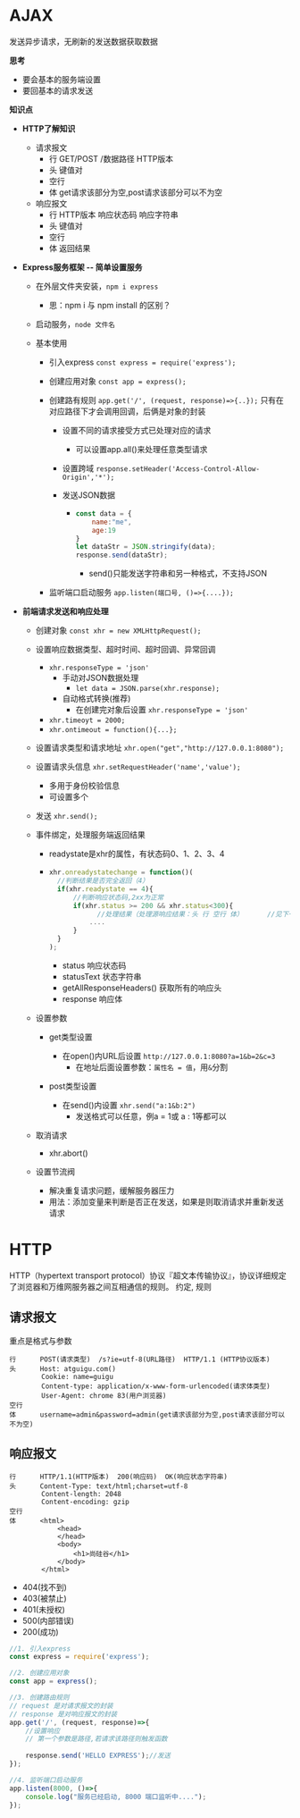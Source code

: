 # AJAX

发送异步请求，无刷新的发送数据获取数据

**思考**

- 要会基本的服务端设置
- 要回基本的请求发送



**知识点**

- **HTTP了解知识**

  - 请求报文
    - 行			GET/POST			/数据路径				HTTP版本
    - 头 		   键值对
    - 空行
    - 体		    get请求该部分为空,post请求该部分可以不为空
  - 响应报文
    - 行			HTTP版本			响应状态码			响应字符串
    - 头			键值对
    - 空行
    - 体			返回结果

- **Express服务框架 -- 简单设置服务**

  - 在外层文件夹安装，`npm i express`

    - 思：npm i  与  npm  install 的区别？

  - 启动服务，`node 文件名`

  - 基本使用

    - 引入express	`const express = require('express');`

    - 创建应用对象	`const app = express();`

    - 创建路有规则	`app.get('/', (request, response)=>{..});`	只有在对应路径下才会调用回调，后俩是对象的封装

      - 设置不同的请求接受方式已处理对应的请求

        - 可以设置app.all()来处理任意类型请求

      - 设置跨域    `response.setHeader('Access-Control-Allow-Origin','*');`

      - 发送JSON数据

        - ~~~js
          const data = {
              name:"me",
              age:19
          }
          let dataStr = JSON.stringify(data);
          response.send(dataStr);
          ~~~

          - send()只能发送字符串和另一种格式，不支持JSON

    - 监听端口启动服务	`app.listen(端口号, ()=>{....});`

- **前端请求发送和响应处理**

  - 创建对象		`const xhr = new XMLHttpRequest();`

  - 设置响应数据类型、超时时间、超时回调、异常回调

    - `xhr.responseType = 'json'`
      - 手动对JSON数据处理
        - `let data = JSON.parse(xhr.response);`
      - 自动格式转换(推荐)
        - 在创建完对象后设置 `xhr.responseType = 'json'` 
    - `xhr.timeoyt = 2000;`
    - `xhr.ontimeout = function(){...};`

  - 设置请求类型和请求地址		`xhr.open("get","http://127.0.0.1:8080");`

  - 设置请求头信息	`xhr.setRequestHeader('name','value');`

    - 多用于身份校验信息
    - 可设置多个

  - 发送			`xhr.send();`

  - 事件绑定，处理服务端返回结果

    - readystate是xhr的属性，有状态码0、1、2、3、4

    - ~~~js
      xhr.onreadystatechange = function()(  
      	//判断结果是否完全返回（4）
      	if(xhr.readystate == 4){
          	//判断响应状态码,2xx为正常
          	if(xhr.status >= 200 && xhr.status<300){
                  //处理结果（处理源响应结果：头 行 空行 体）		//见下一部分
              	....
      		}
      	}
      );
      ~~~

      - status    响应状态码
      - statusText    状态字符串
      - getAllResponseHeaders()    获取所有的响应头
      - response    响应体

  - 设置参数

    - get类型设置
      - 在open()内URL后设置	`http://127.0.0.1:8080?a=1&b=2&c=3`
        - 在地址后面设置参数：`属性名 = 值`，用`&`分割

    - post类型设置
      - 在send()内设置	`xhr.send("a:1&b:2")`
        - 发送格式可以任意，例a = 1或 a : 1等都可以

  - 取消请求

    - xhr.abort()

  - 设置节流阀

    - 解决重复请求问题，缓解服务器压力
    - 用法：添加变量来判断是否正在发送，如果是则取消请求并重新发送请求



# HTTP

HTTP（hypertext transport protocol）协议『超文本传输协议』，协议详细规定了浏览器和万维网服务器之间互相通信的规则。
约定, 规则

## 请求报文

重点是格式与参数

```
行      POST(请求类型)  /s?ie=utf-8(URL路径)  HTTP/1.1 (HTTP协议版本)
头      Host: atguigu.com()
        Cookie: name=guigu
        Content-type: application/x-www-form-urlencoded(请求体类型)
        User-Agent: chrome 83(用户浏览器)
空行
体      username=admin&password=admin(get请求该部分为空,post请求该部分可以不为空) 
```

## 响应报文

```
行      HTTP/1.1(HTTP版本)  200(响应码)  OK(响应状态字符串)
头      Content-Type: text/html;charset=utf-8
        Content-length: 2048
        Content-encoding: gzip
空行    
体      <html>
            <head>
            </head>
            <body>
                <h1>尚硅谷</h1>
            </body>
        </html>
```

* 404(找不到)
* 403(被禁止)
* 401(未授权)
* 500(内部错误)
* 200(成功)



~~~js
//1. 引入express
const express = require('express');

//2. 创建应用对象
const app = express();

//3. 创建路由规则
// request 是对请求报文的封装
// response 是对响应报文的封装
app.get('/', (request, response)=>{
    //设置响应
    // 第一个参数是路径,若请求该路径则触发函数
    
    response.send('HELLO EXPRESS');//发送
});

//4. 监听端口启动服务
app.listen(8000, ()=>{
    console.log("服务已经启动, 8000 端口监听中....");
});
~~~

